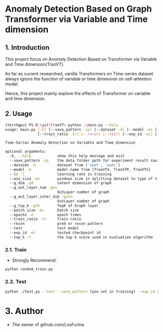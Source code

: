 # Anomaly Detection Based on Graph Transformer via Variable and Time dimension

## 1. Introduction

This project focus on Anomaly Detection Based on Transformer via Variable and Time dimension(TranVT).

As far as current researched, vanilla Transformers on Time-series dataset always ignore the function of variable or time dimension on self-attention model.

Hence, this project mainly explore the effects of Transformer on variable and time dimension.

## 2. Usage

```bash
(torchgpu) PS D:\git\TranVT> python .\main.py --help
usage: main.py [-h] [--save_pattern -sp] [--dataset -d] [--model -m] [--lr -l] [--win_size -ws] [--g_dim -gd] [--g_out_layer_num -gon] [--g_out_layer_inter_dim -goin] [--g_top_k -gtk] [--batch_size -bs] [--epochs -e]
               [--train_ratio -tr] [--recon] [--test] [--exp_id -ei] [--top_k -t]

Time-Series Anomaly Detection on Variable and Time dimension

optional arguments:
  -h, --help            show this help message and exit
  --save_pattern -sp    the data folder path for experiment result saving
  --dataset -d          dataset from ['swat', 'wadi']
  --model -m            model name from [TranVTV, TranVTP, TranVTS]
  --lr -l               learning rate in training
  --win_size -ws        windows size in splitting dataset to type of time series
  --g_dim -gd           latent dimension of graph
  --g_out_layer_num -gon
                        OutLayer number of graph
  --g_out_layer_inter_dim -goin
                        OutLayer number of graph
  --g_top_k -gtk        TopK of Graph layer
  --batch_size -bs      batch size
  --epochs -e           epoch times
  --train_ratio -tr     Train ratio
  --recon               pred or recon pattern
  --test                test model
  --exp_id -ei          tested checkpoint id
  --top_k -t            the top k score used in evaluation algorithm
```
### 2.1. Train
- Strongly Recommend:
```bash
python random_train.py
```

### 2.2. Test
```bash
python ./test.py --test --save_pattern [you set in training] --exp_id 2024-03-24_20-09 --top_k 1
```

# 3. Author
- The owner of github.com/LosFurina